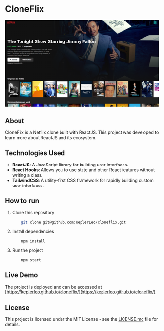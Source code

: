 # CloneFlix

![Screenshot](/public/cloneflix-screenshot.png)

## About

CloneFlix is a Netflix clone built with ReactJS. This project was developed to learn more about ReactJS and its ecosystem.

## Technologies Used

- **ReactJS**: A JavaScript library for building user interfaces.
- **React Hooks**: Allows you to use state and other React features without writing a class.
- **TailwindCSS**: A utility-first CSS framework for rapidly building custom user interfaces.

## How to run

1. Clone this repository

    ```bash
        git clone git@github.com:KeplerLeo/cloneflix.git
    ```

2. Install dependencies

    ```bash
        npm install
    ```

3. Run the project

    ```bash
        npm start
    ```

## Live Demo

The project is deployed and can be accessed at [https://keplerleo.github.io/cloneflix/](https://keplerleo.github.io/cloneflix/)

## License

This project is licensed under the MIT License - see the [LICENSE.md](LICENSE.md) file for details.
